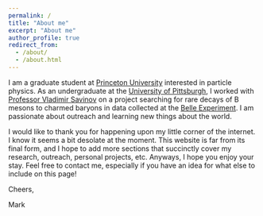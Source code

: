 ```yaml
---
permalink: /
title: "About me"
excerpt: "About me"
author_profile: true
redirect_from: 
  - /about/
  - /about.html
---
```


I am a graduate student at <a href="https://phy.princeton.edu/" target="_blank">Princeton University</a> interested in particle physics. As an undergraduate at the <a href="https://www.physicsandastronomy.pitt.edu/" target="_blank">University of Pittsburgh</a>, I worked with <a href="https://www.physicsandastronomy.pitt.edu/people/vladimir-savinov" target="_blank">Professor Vladimir Savinov</a> on a project searching for rare decays of B mesons to charmed baryons in data collected at the <a href="https://belle.kek.jp/" target="_blank">Belle Experiment</a>. I am passionate about outreach and learning new things about the world.

I would like to thank you for happening upon my little corner of the internet. I know it seems a bit desolate at the moment. This website is far from its final form, and I hope to add more sections that succinctly cover my research, outreach, personal projects, etc. Anyways, I hope you enjoy your stay. Feel free to contact me, especially if you have an idea for what else to include on this page!

Cheers,

Mark
